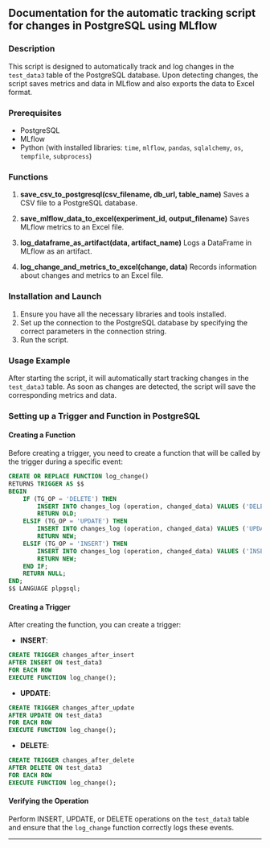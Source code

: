
## Documentation for the automatic tracking script for changes in PostgreSQL using MLflow

### Description

This script is designed to automatically track and log changes in the `test_data3` table of the PostgreSQL database. Upon detecting changes, the script saves metrics and data in MLflow and also exports the data to Excel format.

### Prerequisites

- PostgreSQL
- MLflow
- Python (with installed libraries: `time`, `mlflow`, `pandas`, `sqlalchemy`, `os`, `tempfile`, `subprocess`)

### Functions

1. **save_csv_to_postgresql(csv_filename, db_url, table_name)**
   Saves a CSV file to a PostgreSQL database.
   
2. **save_mlflow_data_to_excel(experiment_id, output_filename)**
   Saves MLflow metrics to an Excel file.

3. **log_dataframe_as_artifact(data, artifact_name)**
   Logs a DataFrame in MLflow as an artifact.

4. **log_change_and_metrics_to_excel(change, data)**
   Records information about changes and metrics to an Excel file.

### Installation and Launch

1. Ensure you have all the necessary libraries and tools installed.
2. Set up the connection to the PostgreSQL database by specifying the correct parameters in the connection string.
3. Run the script.

### Usage Example

After starting the script, it will automatically start tracking changes in the `test_data3` table. As soon as changes are detected, the script will save the corresponding metrics and data.

### Setting up a Trigger and Function in PostgreSQL

#### Creating a Function

Before creating a trigger, you need to create a function that will be called by the trigger during a specific event:

```sql
CREATE OR REPLACE FUNCTION log_change()
RETURNS TRIGGER AS $$
BEGIN
    IF (TG_OP = 'DELETE') THEN
        INSERT INTO changes_log (operation, changed_data) VALUES ('DELETE', OLD::text);
        RETURN OLD;
    ELSIF (TG_OP = 'UPDATE') THEN
        INSERT INTO changes_log (operation, changed_data) VALUES ('UPDATE', NEW::text);
        RETURN NEW;
    ELSIF (TG_OP = 'INSERT') THEN
        INSERT INTO changes_log (operation, changed_data) VALUES ('INSERT', NEW::text);
        RETURN NEW;
    END IF;
    RETURN NULL;
END;
$$ LANGUAGE plpgsql;
```

#### Creating a Trigger

After creating the function, you can create a trigger:

- **INSERT**:
```sql
CREATE TRIGGER changes_after_insert
AFTER INSERT ON test_data3
FOR EACH ROW
EXECUTE FUNCTION log_change();
```

- **UPDATE**:
```sql
CREATE TRIGGER changes_after_update
AFTER UPDATE ON test_data3
FOR EACH ROW
EXECUTE FUNCTION log_change();
```

- **DELETE**:
```sql
CREATE TRIGGER changes_after_delete
AFTER DELETE ON test_data3
FOR EACH ROW
EXECUTE FUNCTION log_change();
```

#### Verifying the Operation

Perform INSERT, UPDATE, or DELETE operations on the `test_data3` table and ensure that the `log_change` function correctly logs these events.

---

